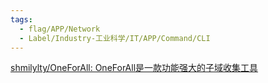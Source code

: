 ```yaml
---
tags:
  - flag/APP/Network
  - Label/Industry-工业科学/IT/APP/Command/CLI
---
```


[shmilylty/OneForAll: OneForAll是一款功能强大的子域收集工具](https://github.com/shmilylty/OneForAll)
